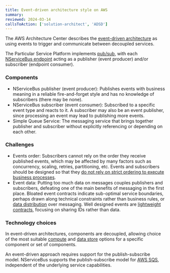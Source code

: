```yaml
---
title: Event-driven architecture style on AWS
summary:
reviewed: 2024-03-14
callsToAction: ['solution-architect', 'ADSD']
---
```


The AWS Architecture Center describes the [event-driven architecture](https://aws.amazon.com/event-driven-architecture/) as using events to trigger and communicate between decoupled services.

The Particular Service Platform implements [pub/sub](/nservicebus/messaging/publish-subscribe/), with each [NServiceBus endpoint](/nservicebus/endpoints/) acting as a publisher (event producer) and/or subscriber (endpoint consumer).

### Components

- NServiceBus publisher (event producer): Publishes events with business meaning in a reliable fire-and-forget style and has no knowledge of subscribers (there may be none).
- NServiceBus subscriber (event consumer): Subscribed to a specific event type and reacts to it. A subscriber may also be an event publisher, since processing an event may lead to publishing more events.
- Simple Queue Service: The messaging service that brings together publisher and subscriber without explicitly referencing or depending on each other.

### Challenges

- Events order: Subscribers cannot rely on the order they receive published events, which may be affected by many factors such as concurrency, scaling, retries, partitioning, etc. Events and subscribers should be designed so that they [do not rely on strict ordering to execute business processes](https://particular.net/blog/you-dont-need-ordered-delivery).
- Event data: Putting too much data on messages couples publishers and subscribers, defeating one of the main benefits of messaging in the first place. Bloated event contracts indicate sub-optimal service boundaries, perhaps drawn along technical constraints rather than business rules, or [data distribution](/nservicebus/concepts/data-distribution.md) over messaging. Well designed events are [lightweight contracts](https://particular.net/blog/putting-your-events-on-a-diet), focusing on sharing IDs rather than data.

### Technology choices

In event-driven architectures, components are decoupled, allowing choice of the most suitable [compute](/architecture/aws/compute.md) and [data store](./data-stores.md) options for a specific component or set of components.

An event-driven approach requires support for the publish-subscribe model. NServiceBus supports the publish-subscribe model for [AWS SQS](./messaging.md), independent of the underlying service capabilities.